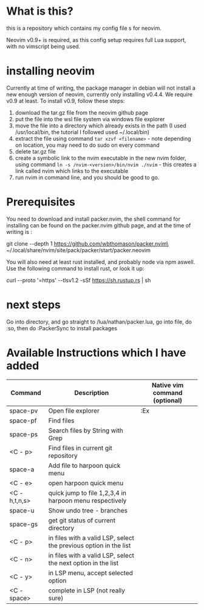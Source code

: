 # What is this?

this is a repository which contains my config file s for neovim.

Neovim v0.9+ is required, as this config setup requires full Lua support, with no vimscript being used. 

# installing neovim

Currently at time of writing, the package manager in debian will not install a 
new enough version of neovim, currently only installing v0.4.4. We require v0.9
at least. To install v0.9, follow these steps:

1. download the tar.gz file from the neovim github page
2. put the file into the wsl file system via windows file explorer
3. move the file into a directory which already exists in the path (I used /usr/local/bin, the tutorial I followed used ~/.local/bin)
4. extract the file using command `tar xzvf <filename>` - note depending on location, you may need to do sudo on every command
5. delete tar.gz file
6. create a symbolic link to the nvim executable in the new nvim folder, using command `ln -s /nvim-<version>/bin/nvim ./nvim` - this creates a link called nvim which links to the executable
7. run nvim in command line, and you should be good to go.

# Prerequisites

You need to download and install packer.nvim, the shell command for installing can be found on the 
packer.nvim github page, and at the time of writing is :

git clone --depth 1 https://github.com/wbthomason/packer.nvim\
 ~/.local/share/nvim/site/pack/packer/start/packer.neovim

You will also need at least rust installed, and probably node via npm aswell. Use the following command to install rust, or look it up:

curl --proto '=https' --tlsv1.2 -sSf https://sh.rustup.rs | sh

# next steps

Go into directory, and go straight to /lua/nathan/packer.lua, go into file, do :so, then do :PackerSync to install packages


# Available Instructions which I have added

| Command | Description | Native vim command (optional) |
|---|---|---|
|space-pv| Open file explorer | :Ex |
|space-pf| Find files | |
|space-ps| Search files by String with Grep | |
|<C - p> | Find files in current git repository | |
|space-a| Add file to harpoon quick menu | |
|<C - e>| open harpoon quick menu ||
|<C - h,t,n,s>| quick jump to file 1,2,3,4 in harpoon menu respectively | |
|space-u| Show undo tree - branches | |
|space-gs| get git status of current directory | |
|<C - p>| in files with a valid LSP, select the previous option in the list ||
|<C - n>| in files with a valid LSP, select the next option in the list ||
|<C - y>| in LSP menu, accept selected option ||
|<C - space>| complete in LSP (not really sure) ||
